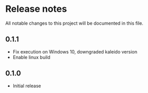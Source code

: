 # Release notes
All notable changes to this project will be documented in this file.

## 0.1.1
- Fix execution on Windows 10, downgraded kaleido version
- Enable linux build

## 0.1.0
 - Initial release